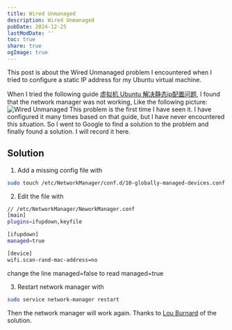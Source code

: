 ```yaml
---
title: Wired Unmanaged
description: Wired Unmanaged
pubDate: 2024-12-25
lastModDate: ''
toc: true
share: true
ogImage: true
---
```

This post is about the Wired Unmanaged problem I encountered when I tried to configure a static IP address for my Ubuntu virtual machine.

When I tried the following guide [虚拟机 Ubuntu 解决静态ip配置问题](https://blog.csdn.net/weixin_44860390/article/details/125122710), I found that the network manager was not working, Like the following picture:
![Wired Unmanaged](https://oss.itbaima.cn/hub/448/image-20241226gk6z4r4d5.png)
This problem is the first time I have seen it. I have configured it many times based on that guide, but I have never encountered this situation. So I went to Google to find a solution to the problem and finally found a solution. I will record it here.

## Solution
1. Add a missing config file with
```bash
sudo touch /etc/NetworkManager/conf.d/10-globally-managed-devices.conf
```

2. Edit the file with
```bash /true/
// /etc/NetworkManager/NeworkManager.conf
[main]
plugins=ifupdown,keyfile

[ifupdown]
managed=true

[device]
wifi.scan-rand-mac-address=no
```
change the line managed=false to read managed=true

3. Restart network manager with
```bash
sudo service network-manager restart
```

Then the network manager will work again. Thanks to [Lou Burnard](https://askubuntu.com/users/823734/lou-burnard) of the solution.
